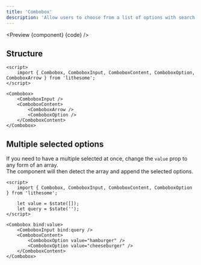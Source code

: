 ```yaml
---
title: 'Combobox'
description: 'Allow users to choose from a list of options with search filtering functionality.'
---
```


<script>
	import {ComponentAPI, Preview} from '$site/index.ts';
	import {api, component, code} from '$ref/combobox';
</script>

<Preview {component} {code} />

## Structure

```svelte
<script>
	import { Combobox, ComboboxInput, ComboboxContent, ComboboxOption, ComboboxArrow } from 'lithesome';
</script>

<Combobox>
	<ComboboxInput />
	<ComboboxContent>
		<ComboboxArrow />
		<ComboboxOption />
	</ComboboxContent>
</Combobox>
```

## Multiple selected options

If you need to have a multiple selected at once, change the `value` prop to any form of an array.  
The component will then detect the array and append the selected options.

```svelte
<script>
	import { Combobox, ComboboxInput, ComboboxContent, ComboboxOption } from 'lithesome';

	let value = $state([]);
	let query = $state('');
</script>

<Combobox bind:value>
	<ComboboxInput bind:query />
	<ComboboxContent>
		<ComboboxOption value="hamburger" />
		<ComboboxOption value="cheeseburger" />
	</ComboboxContent>
</Combobox>
```

<ComponentAPI data={api} />
